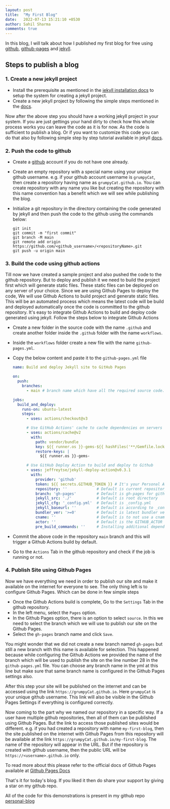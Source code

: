 ```yaml
---
layout: post
title:  "My First Blog"
date:   2022-07-13 15:21:10 +0530
author: Sahil Sharma
comments: true
---
```


<!-- # How I published my first blog -->
In this blog, I will talk about how I published my first blog for free using [github][github-home], [github-pages][github-pages] and [jekyll][jekyll-home].


## Steps to publish a blog

### 1. Create a new jekyll project
*  Install the prerequisite as mentioned in the [jekyll installation docs][jekyll-ins-docs] to setup the system for creating a jekyll project.
*  Create a new jekyll project by following the simple steps mentioned in the [docs][jekyll-qs].

Now after the above step you should have a working jekyll project in your system. If you are just gettings your hand dirty to check how this whole process works you can leave the code as it is for now. As the code is sufficient to publish a blog. Or if you want to customize this code you can do that also by following simple step by step tutorial available in jekyll [docs][jekyll-tutorail].

### 2. Push the code to github
* Create a [github][github-home] account if you do not have one already.
* Create an empty repository with a special name using your unique github username. e.g. if your github account username is `grumpyCat`, then create a repository having name as `grumpyCat.github.io`. You can create repository with any name you like but creating the repository with this name convention has a benefit which we will see while publishing the blog.
* Initialize a git repository in the directory containing the code generated by jekyll and then push the code to the github using the commands below:

  ```
  git init
  git commit -m "first commit"
  git branch -M main
  git remote add origin https://github.com/<github_username>/<repositoryName>.git
  git push -u origin main
  ```

### 3. Build the code using github actions
Till now we have created a sample project and also pushed the code to the github repository. But to deploy and publish it we need to build the project first which will generate static files. These static files can be deployed on any server of your choice. Since we are using Github Pages to deploy the code, We will use Github Actions to build project and generate static files. This will be an automated process which means the latest code will be build and deployed automatically once the code is committed to the github repository. It's easy to integrate Github Actions to build and deploy code generated using jekyll. Follow the steps below to integrate Github Actions

* Create a new folder in the source code with the name `.github` and create another folder inside the `.github` folder with the name `workflows`.
* Inside the `workflows` folder create a new file with the name `github-pages.yml`.
* Copy the below content and paste it to the `github-pages.yml` file

  ```yaml
  name: Build and deploy Jekyll site to GitHub Pages

  on:
    push:
      branches:
        - main # branch name which have all the required source code.

  jobs:
    build_and_deploy:
      runs-on: ubuntu-latest
      steps:
        - uses: actions/checkout@v3

        # Use GitHub Actions' cache to cache dependencies on servers
        - uses: actions/cache@v2
          with:
            path: vendor/bundle
            key: ${{ runner.os }}-gems-${{ hashFiles('**/Gemfile.lock') }}
            restore-keys: |
              ${{ runner.os }}-gems-

        # Use GitHub Deploy Action to build and deploy to Github
        - uses: jeffreytse/jekyll-deploy-action@v0.3.1
          with:
            provider: 'github'
            token: ${{ secrets.GITHUB_TOKEN }} # It's your Personal Access Token(PAT)
            repository: ''             # Default is current repository
            branch: 'gh-pages'         # Default is gh-pages for github provider
            jekyll_src: './'           # Default is root directory
            jekyll_cfg: '_config.yml'  # Default is _config.yml
            jekyll_baseurl: ''         # Default is according to _config.yml
            bundler_ver: '>=0'         # Default is latest bundler version
            cname: ''                  # Default is to not use a cname
            actor: ''                  # Default is the GITHUB_ACTOR
            pre_build_commands: ''     # Installing additional dependencies (Arch Linux)
  ```
* Commit the above code in the repository `main` branch and this will trigger a Github Actions build by default.
* Go to the `Actions` Tab in the github repository and check if the job is running or not.

### 4. Publish Site using Github Pages
Now we have everything we need in order to publish our site and make it available on the internet for everyone to see. The only thing left is to configure Github Pages. Which can be done in few simple steps
* Once the Github Actions build is complete, Go to the `Settings` Tab in the github repository.
* In the left menu, select the `Pages` option.
* In the Github Pages option, there is an option to select `source`. In this  we need to select the branch which we will use to publish our site on the Github Pages.
* Select the `gh-pages` branch name and click `Save`.

You might wonder that we did not create a new branch named `gh-pages` but still a new branch with this name is available for selection. This happened because while configuring the Github Actions we provided the name of the branch which will be used to publish the site on the line number 28 in the `github-pages.yml` file. You can choose any branch name in the yml at this line but make sure that same branch name is configured in the Github Pages settings also.

After this step your site will be published on the internet and can be accessed using the link `https://grumpyCat.github.io`. Here `grumpyCat` is your unique github username. This link will also be visible in the Github Pages Settings if everything is configured correctly.

Now coming to the part why we named our repository in a specific way. If a user have multiple github repositories, then all of them can be published using Github Pages. But the link to access those published sites would be different. e.g. if you had created a repository with name `my-first-blog`, then the site published on the internet with Github Pages from this repository will be available at the link `https://grumpyCat.github.io/my-first-blog`. The name of the repository will appear in the URL. But if the repository is created with github username, then the public URL will be `https://<username>.github.io` only.

To read more about this please refer to the official docs of Github Pages available at [Github Pages Docs][github-pages-docs]

That's it for today's blog. If you liked it then do share your support by giving a star on my github repo. 

All of the code for this demonstrations is present in my github repo [personal-blog][my-code-repo]


[jekyll-home]: https://jekyllrb.com/
[github-home]: https://github.com/
[github-pages]: https://pages.github.com/
[jekyll-ins-docs]: https://jekyllrb.com/docs/installation/
[jekyll-qs]: https://jekyllrb.com/docs/
[jekyll-tutorail]: https://jekyllrb.com/docs/step-by-step/01-setup/
[github-pages-docs]: https://docs.github.com/en/pages/getting-started-with-github-pages/about-github-pages
[my-code-repo]: https://github.com/sharma-sahil/personal-blog/tree/github-actions